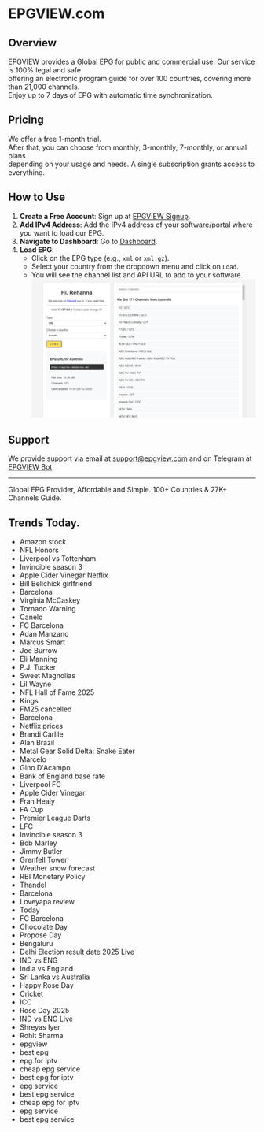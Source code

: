 # EPGVIEW.com



## Overview
EPGVIEW provides a Global EPG for public and commercial use. Our service is 100% legal and safe\
offering an electronic program guide for over 100 countries, covering more than 21,000 channels.\
Enjoy up to 7 days of EPG with automatic time synchronization.

## Pricing
We offer a free 1-month trial. \
After that, you can choose from monthly, 3-monthly, 7-monthly, or annual plans \
depending on your usage and needs. A single subscription grants access to everything.

## How to Use
1. **Create a Free Account**: Sign up at [EPGVIEW Signup](https://epgview.com/signup.php).
2. **Add IPv4 Address**: Add the IPv4 address of your software/portal where you want to load our EPG.
3. **Navigate to Dashboard**: Go to [Dashboard](https://epgview.com/dashboard.php).
4. **Load EPG**:
   - Click on the EPG type (e.g., `xml` or `xml.gz`).
   - Select your country from the dropdown menu and click on `Load`.
   - You will see the channel list and API URL to add to your software.
![EPGVIEW](img/dashboard.png)
## Support
We provide support via email at [support@epgview.com](mailto:support@epgview.com) and on Telegram at [EPGVIEW Bot](https://t.me/epgview_bot).

---

Global EPG Provider, Affordable and Simple. 100+ Countries & 27K+ Channels Guide.

## Trends Today.

- Amazon stock
- NFL Honors
- Liverpool vs Tottenham
- Invincible season 3
- Apple Cider Vinegar Netflix
- Bill Belichick girlfriend
- Barcelona
- Virginia McCaskey
- Tornado Warning
- Canelo
- FC Barcelona
- Adan Manzano
- Marcus Smart
- Joe Burrow
- Eli Manning
- P.J. Tucker
- Sweet Magnolias
- Lil Wayne
- NFL Hall of Fame 2025
- Kings
- FM25 cancelled
- Barcelona
- Netflix prices
- Brandi Carlile
- Alan Brazil
- Metal Gear Solid Delta: Snake Eater
- Marcelo
- Gino D'Acampo
- Bank of England base rate
- Liverpool FC
- Apple Cider Vinegar
- Fran Healy
- FA Cup
- Premier League Darts
- LFC
- Invincible season 3
- Bob Marley
- Jimmy Butler
- Grenfell Tower
- Weather snow forecast
- RBI Monetary Policy
- Thandel
- Barcelona
- Loveyapa review
- Today
- FC Barcelona
- Chocolate Day
- Propose Day
- Bengaluru
- Delhi Election result date 2025 Live
- IND vs ENG
- India vs England
- Sri Lanka vs Australia
- Happy Rose Day
- Cricket
- ICC
- Rose Day 2025
- IND vs ENG Live
- Shreyas Iyer
- Rohit Sharma
- epgview
- best epg
- epg for iptv
- cheap epg service
- best epg for iptv
- epg service
- best epg service
- cheap epg for iptv
- epg service
- best epg service
